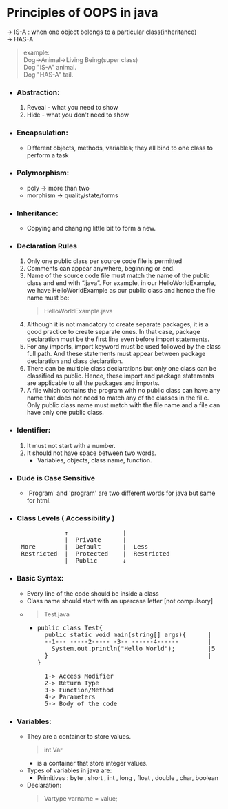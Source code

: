 # Principles of OOPS in java

-> IS-A : when one object belongs to a particular class(inheritance)  
-> HAS-A

> example:  
> Dog->Animal->Living Being(super class)  
> Dog "IS-A" animal.  
> Dog "HAS-A" tail.  

+ ### Abstraction:


  1. Reveal - what you need to show
  2. Hide - what you don't need to show
+ ### Encapsulation:


  * Different objects, methods, variables; they all bind to one class to perform a task
+ ### Polymorphism:


  * poly -> more than two

  + morphism -> quality/state/forms
+ ### Inheritance:


  - Copying and changing little bit to form a new.
+ ### Declaration Rules


  1. Only one public class per source code file is permitted
  2. Comments can appear anywhere, beginning or end.
  3. Name of the source code file must match the name of the public class and end with “.java”. For example, in our HelloWorldExample, we have HelloWorldExample as our public class and hence the file name must be:
     > HelloWorldExample.java
     >
  4. Although it is not mandatory to create separate packages, it is a good practice to create separate ones. In that case, package declaration must be the first line even before import statements.
  5. For any imports, import keyword must be used followed by the class full path. And these statements must appear between package declaration and class declaration.
  6. There can be multiple class declarations but only one class can be classified as public. Hence, these import and package statements are applicable to all the packages and imports.
  7. A file which contains the program with no public class can have any name that does not need to match any of the classes in the fil e. Only public class name must match with the file name and a file can have only one public class.
+ ### Identifier:


  1. It must not start with a number.
  2. It should not have space between two words.
     - Variables, objects, class name, function.
+ ### Dude is Case Sensitive


  - 'Program' and 'program' are two different words for java but same for html.
+ ### Class Levels ( Accessibility )

<pre>
                ↑               |  
                |  Private      |  
    More        |  Default      |  Less  
    Restricted  |  Protected    |  Restricted  
                |  Public       ↓  </pre>

+ ### Basic Syntax:
  - Every line of the code should be inside a class  
  - Class name should start with an upercase letter [not compulsory]
  - >Test.java
    - <pre>public class Test{
        public static void main(string[] args){      |
        --1--- -----2----- -3-- ------4------        |
          System.out.println("Hello World");         |5
        }                                            |
      }
        
        1-> Access Modifier
        2-> Return Type
        3-> Function/Method
        4-> Parameters
        5-> Body of the code</pre>

+ ### Variables:
  - They are a container to store values.
     > int Var
    + is a container that store integer values.
  - Types of variables in java are:
    - Primitives : byte , short , int , long , float , double , char, boolean
  - Declaration:
     >Vartype varname = value;


    
  

